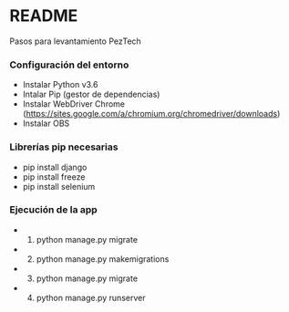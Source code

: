 # README #

Pasos para levantamiento PezTech

### Configuración del entorno ###

* Instalar Python v3.6
* Intalar Pip (gestor de dependencias)
* Instalar WebDriver Chrome (https://sites.google.com/a/chromium.org/chromedriver/downloads)
* Instalar OBS

### Librerías pip necesarias ###

* pip install django
* pip install freeze
* pip install selenium

### Ejecución de la app ###

* 1) python manage.py migrate
* 2) python manage.py makemigrations
* 3) python manage.py migrate
* 4) python manage.py runserver